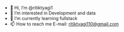 - 👋 Hi, I’m @ritiktyagi1
- 👀 I’m interested in Development and data 
- 🌱 I’m currently learning fullstack 
- 📫 How to reach me E-mail: ritiktyagi110@gmail.com

<!---
ritiktyagi1/ritiktyagi1 is a ✨ special ✨ repository because its `README.md` (this file) appears on your GitHub profile.
You can click the Preview link to take a look at your changes.
--->
